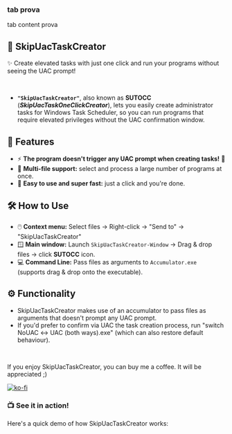 ### tab prova
tab content prova
 ## 🚀 SkipUacTaskCreator
✨ Create elevated tasks with just one click and run your programs without seeing the UAC prompt!

</br>



- **`"SkipUacTaskCreator"`**, also known as **SUTOCC** (***SkipUacTaskOneClickCreator***), lets you easily create administrator tasks for Windows Task Scheduler, so you can run programs that require elevated privileges without the UAC confirmation window.



## 🌟 Features
- ⚡ **The program doesn't trigger any UAC prompt when creating tasks!** 💪
- 📁 **Multi-file support:** select and process a large number of programs at once.
- 🧠 **Easy to use and super fast:** just a click and you're done. 


## 🛠️ How to Use
- 🖱️ **Context menu:** Select files → Right-click → "Send to" → "SkipUacTaskCreator" 
- 🪟 **Main window:** Launch `SkipUacTaskCreator-Window` → Drag & drop files → click **SUTOCC** icon.
- 💻 **Command Line:** Pass files as arguments to `Accumulator.exe` (supports drag & drop onto the executable).


## ⚙️ Functionality
-  SkipUacTaskCreator makes use of an accumulator to pass files as arguments that doesn't prompt any UAC prompt.
- If you'd prefer to confirm via UAC the task creation process, run "switch NoUAC ↔ UAC (both ways).exe" (which can also restore default behaviour).

</br>

If you enjoy SkipUacTaskCreator, you can buy me a coffee. It will be appreciated ;)

[![ko-fi](https://ko-fi.com/img/githubbutton_sm.svg)](https://ko-fi.com/E1E214R1KB)



### 📺 See it in action!
Here's a quick demo of how SkipUacTaskCreator works:


